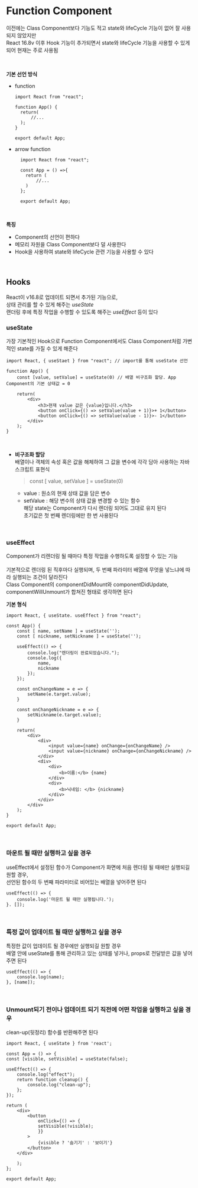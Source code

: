 # Function Component

이전에는 Class Component보다 기능도 적고 state와 lifeCycle 기능이 없어 잘 사용되지 않았지만 <br>
React 16.8v 이후 Hook 기능이 추가되면서 state와 lifeCycle 기능을 사용할 수 있게 되어 현재는 주로 사용됨

<br>

<b>기본 선언 방식</b>

- function

      import React from "react";

      function App() {
        return(
            //...
        );
      }

      export default App;

- arrow function

        import React from "react";

        const App = () =>{
          return (
              //...
          )
        };

        export default App;

<br>

<b>특징</b>

- Component의 선언이 편하다<br>
- 메모리 자원을 Class Component보다 덜 사용한다<br>
- Hook을 사용하여 state와 lifeCycle 관련 기능을 사용할 수 있다

<br>

## <b>Hooks</b><br>

React이 v16.8로 업데이트 되면서 추가된 기능으로,<br>
상태 관리를 할 수 있게 해주는 _useState_<br>
랜더링 후에 특정 작업을 수행할 수 있도록 해주는 _useEffect_ 등이 있다<br>

### <b>useState</b><br>

가장 기본적인 Hook으로 Function Component에서도 Class Component처럼 가변적인 state를 가질 수 있게 해준다<br>

    import React, { useStaet } from "react"; // import를 통해 useState 선언

    function App() {
        const [value, setValue] = useState(0) // 배열 비구조화 할당. App Component의 기본 상태값 = 0

        return(
            <div>
                <h3>현재 value 값은 {value}입니다.</h3>
                <button onClick={() => setValue(value + 1)}>+ 1</button>
                <button onClick={() => setValue(value - 1)}>- 1</button>
            </div>
        );
    }

<br>

- <b>비구조화 할당</b><br>
  배열이나 객체의 속성 혹은 값을 해체하여 그 값을 변수에 각각 담아 사용하는 자바스크립트 표현식<br>

  > const [ value, setValue ] = useState(0)

  - value : 원소의 현재 상태 값을 담은 변수
  - setValue : 해당 변수의 상태 값을 변경할 수 있는 함수<br>
    해당 state는 Component가 다시 렌더링 되어도 그대로 유지 된다<br>
    초기값은 첫 번째 렌더링에만 한 번 사용된다

<br>

### <b>useEffect</b><br>

Component가 리렌더링 될 때마다 특정 작업을 수행하도록 설정할 수 있는 기능<br><br>
기본적으로 렌더링 된 직후마다 실행되며, 두 번째 파라미터 배열에 무엇을 넣느냐에 따라 실행되는 조건이 달라진다<br>
Class Component의 componentDidMount와 componentDidUpdate, componentWillUnmount가 합쳐진 형태로 생각하면 된다<br>

<b>기본 형식</b>

    import React, { useState. useEffect } from "react";

    const App() {
        const [ name, setName ] = useState('');
        const [ nickname, setNickname ] = useState('');

        useEffect(() => {
            console.log("렌더링이 완료되었습니다.");
            console.log({
                name,
                nickname
            });
        });

        const onChangeName = e => {
            setName(e.target.value);
        }

        const onChangeNickname = e => {
            setNickname(e.target.value);
        }

        return(
            <div>
                <div>
                    <input value={name} onChange={onChangeName} />
                    <input value={nickname} onChange={onChangeNickname} />
                </div>
                <div>
                    <div>
                        <b>이름:</b> {name}
                    </div>
                    <div>
                        <b>닉네임: </b> {nickname}
                    </div>
                </div>
            </div>
        );
    }

    export default App;

<br>

### <b>마운트 될 때만 실행하고 싶을 경우</b><br>

useEffect에서 설정된 함수가 Component가 화면에 처음 렌더링 될 때에만 실행되길 원할 경우,<br>
선언된 함수의 두 번째 파라미터로 비어있는 배열을 넣어주면 된다

    useEffect(() => {
        console.log('마운트 될 때만 실행됩니다.');
    }. []);

<br>

### <b>특정 값이 업데이트 될 때만 실행하고 싶을 경우</b><br>

특정한 값이 업데이트 될 경우에만 실행되길 원할 경우<br>
배열 안에 useState를 통해 관리하고 있는 상태를 넣거나, props로 전달받은 값을 넣어주면 된다

    useEffect(() => {
        console.log(name);
    }, [name]);

<br>

### <b>Unmount되기 전이나 업데이트 되기 직전에 어떤 작업을 실행하고 싶을 경우</b>

clean-up(뒷정리) 함수를 반환해주면 된다

    import React, { useState } from 'react';

    const App = () => {
    const [visible, setVisible] = useState(false);

    useEffect(() => {
        console.log("effect");
        return function cleanup() {
            console.log("clean-up");
        };
    });

    return (
        <div>
            <button
                onClick={() => {
                setVisible(!visible);
                }}
            >
                {visible ? '숨기기' : '보이기'}
            </button>
        </div>

        );
    };

    export default App;
